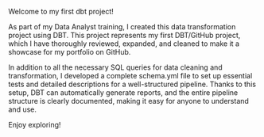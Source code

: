 Welcome to my first dbt project!


As part of my Data Analyst training, I created this data transformation project using DBT. This project represents my first DBT/GitHub project, which I have thoroughly reviewed, expanded, and cleaned to make it a showcase for my portfolio on GitHub.

In addition to all the necessary SQL queries for data cleaning and transformation, I developed a complete schema.yml file to set up essential tests and detailed descriptions for a well-structured pipeline. Thanks to this setup, DBT can automatically generate reports, and the entire pipeline structure is clearly documented, making it easy for anyone to understand and use.

Enjoy exploring!
